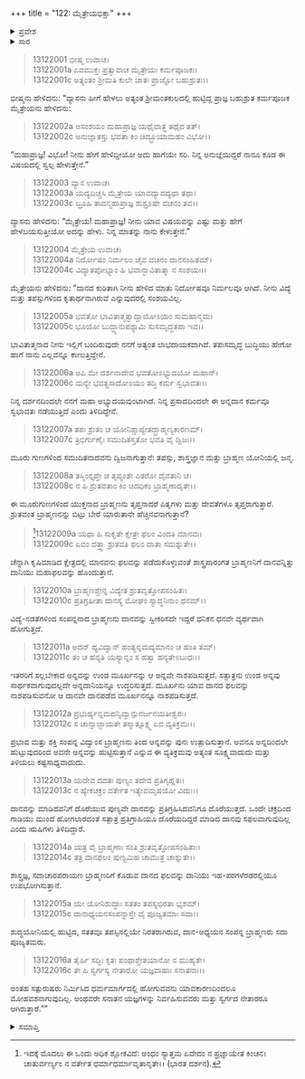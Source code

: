 +++
title = "122: ಮೈತ್ರೇಯಭಿಕ್ಷಾ"
+++

<details><summary>ಪ್ರವೇಶ</summary>


।।   ಓಂ ಓಂ ನಮೋ ನಾರಾಯಣಾಯ।।   ಶ್ರೀ ವೇದವ್ಯಾಸಾಯ ನಮಃ ।।

ಶ್ರೀ ಕೃಷ್ಣದ್ವೈಪಾಯನ ವೇದವ್ಯಾಸ ವಿರಚಿತ  

**ಶ್ರೀ ಮಹಾಭಾರತ**

**ಅನುಶಾಸನ ಪರ್ವ**

**ದಾನಧರ್ಮ ಪರ್ವ**

**ಅಧ್ಯಾಯ 122**


</details>

<details><summary>ಸಾರ</summary>

ಮೈತ್ರೇಯನು ಸದಾಚಾರೀ ಬ್ರಾಹ್ಮಣನಿಗೆ ಅನ್ನದಾನಮಾಡುವುದನ್ನು ಪ್ರಶಂಸಿಸಿದುದು (1-16).


</details>



> 13122001 ಭೀಷ್ಮ ಉವಾಚ।  
13122001a ಏವಮುಕ್ತಃ ಪ್ರತ್ಯುವಾಚ ಮೈತ್ರೇಯಃ ಕರ್ಮಪೂಜಕಃ।  
13122001c ಅತ್ಯಂತಂ ಶ್ರೀಮತಿ ಕುಲೇ ಜಾತಃ ಪ್ರಾಜ್ಞೋ ಬಹುಶ್ರುತಃ।।

ಭೀಷ್ಮನು ಹೇಳಿದನು: “ವ್ಯಾಸನು ಹೀಗೆ ಹೇಳಲು ಅತ್ಯಂತ ಶ್ರೀಮಂತಕುಲದಲ್ಲಿ ಹುಟ್ಟಿದ್ದ ಪ್ರಾಜ್ಞ ಬಹುಶ್ರುತ ಕರ್ಮಪೂಜಕ ಮೈತ್ರೇಯನು ಹೇಳಿದನು:

> 13122002a ಅಸಂಶಯಂ ಮಹಾಪ್ರಾಜ್ಞ ಯಥೈವಾತ್ಥ ತಥೈವ ತತ್।  
13122002c ಅನುಜ್ಞಾತಸ್ತು ಭವತಾ ಕಿಂ ಚಿದ್ಬ್ರೂಯಾಮಹಂ ವಿಭೋ।।

“ಮಹಾಪ್ರಾಜ್ಞ! ವಿಭೋ! ನೀನು ಹೇಗೆ ಹೇಳಿದ್ದೀಯೋ ಅದು ಹಾಗೆಯೇ ಸರಿ. ನಿನ್ನ ಅನುಜ್ಞೆಯಿದ್ದರೆ ನಾನೂ ಕೂಡ ಈ ವಿಷಯದಲ್ಲಿ ಸ್ವಲ್ಪ ಹೇಳುತ್ತೇನೆ.”

> 13122003 ವ್ಯಾಸ ಉವಾಚ।  
13122003a ಯದ್ಯದಿಚ್ಚಸಿ ಮೈತ್ರೇಯ ಯಾವದ್ಯಾವದ್ಯಥಾ ತಥಾ।  
13122003c ಬ್ರೂಹಿ ತಾವನ್ಮಹಾಪ್ರಾಜ್ಞ ಶುಶ್ರೂಷೇ ವಚನಂ ತವ।।

ವ್ಯಾಸನು ಹೇಳಿದನು: “ಮೈತ್ರೇಯ! ಮಹಾಪ್ರಾಜ್ಞ! ನೀನು ಯಾವ ವಿಷಯವನ್ನು ಎಷ್ಟು ಮತ್ತು ಹೇಗೆ ಹೇಳಬಯಸುತ್ತೀಯೋ ಅದನ್ನು ಹೇಳು. ನಿನ್ನ ಮಾತನ್ನು ನಾನು ಕೇಳುತ್ತೇನೆ.”

> 13122004 ಮೈತ್ರೇಯ ಉವಾಚ।  
13122004a ನಿರ್ದೋಷಂ ನಿರ್ಮಲಂ ಚೈವ ವಚನಂ ದಾನಸಂಹಿತಮ್।  
13122004c ವಿದ್ಯಾತಪೋಭ್ಯಾಂ ಹಿ ಭವಾನ್ಭಾವಿತಾತ್ಮಾ ನ ಸಂಶಯಃ।।

ಮೈತ್ರೇಯನು ಹೇಳಿದನು: “ದಾನದ ಕುರಿತಾಗಿ ನೀನು ಹೇಳಿದ ಮಾತು ನಿರ್ದೋಷವೂ ನಿರ್ಮಲವೂ ಆಗಿದೆ. ನೀನು ವಿದ್ಯೆ ಮತ್ತು ತಪಸ್ಸುಗಳಿಂದ ಕೃತಾರ್ಥನಾಗಿರುವೆ ಎನ್ನುವುದರಲ್ಲಿ ಸಂಶಯವಿಲ್ಲ.

> 13122005a ಭವತೋ ಭಾವಿತಾತ್ಮತ್ವಾದ್ದಾಯೋಽಯಂ ಸುಮಹಾನ್ಮಮ।  
13122005c ಭೂಯೋ ಬುದ್ಧ್ಯಾನುಪಶ್ಯಾಮಿ ಸುಸಮೃದ್ಧತಪಾ ಇವ।।

ಭಾವಿತಾತ್ಮನಾದ ನೀನು ಇಲ್ಲಿಗೆ ಬಂದಿರುವುದೇ ನನಗೆ ಅತ್ಯಂತ ಲಾಭದಾಯಕವಾಗಿದೆ. ತಪಃಸಮೃದ್ಧ ಬುದ್ಧಿಯು ಹೇಗೋ ಹಾಗೆ ನಾನು ಎಲ್ಲವನ್ನೂ ಕಾಣುತ್ತಿದ್ದೇನೆ.

> 13122006a ಅಪಿ ಮೇ ದರ್ಶನಾದೇವ ಭವತೋಽಭ್ಯುದಯೋ ಮಹಾನ್।  
13122006c ಮನ್ಯೇ ಭವತ್ಪ್ರಸಾದೋಽಯಂ ತದ್ಧಿ ಕರ್ಮ ಸ್ವಭಾವತಃ।।

ನಿನ್ನ ದರ್ಶನದಿಂದಲೇ ನನಗೆ ಮಹಾ ಅಭ್ಯುದಯವುಂಟಾಗಿದೆ. ನಿನ್ನ ಪ್ರಸಾದದಿಂದಲೇ ಈ ಅನ್ನದಾನ ಕರ್ಮವೂ ಸ್ವಭಾವತಃ ನಡೆಯುತ್ತಿದೆ ಎಂದು ತಿಳಿದಿದ್ದೇನೆ.

> 13122007a ತಪಃ ಶ್ರುತಂ ಚ ಯೋನಿಶ್ಚಾಪ್ಯೇತದ್ಬ್ರಾಹ್ಮಣ್ಯಕಾರಣಮ್।  
13122007c ತ್ರಿಭಿರ್ಗುಣೈಃ ಸಮುದಿತಸ್ತತೋ ಭವತಿ ವೈ ದ್ವಿಜಃ।।

ಮೂರು ಗುಣಗಳಿಂದ ಸಮುದಿತನಾದವನು ದ್ವಿಜನಾಗುತ್ತಾನೆ: ತಪಸ್ಸು, ಶಾಸ್ತ್ರಜ್ಞಾನ ಮತ್ತು ಬ್ರಾಹ್ಮಣ ಯೋನಿಯಲ್ಲಿ ಜನ್ಮ.

> 13122008a ತಸ್ಮಿಂಸ್ತೃಪ್ತೇ ಚ ತೃಪ್ಯಂತೇ ಪಿತರೋ ದೈವತಾನಿ ಚ।  
13122008c ನ ಹಿ ಶ್ರುತವತಾಂ ಕಿಂ ಚಿದಧಿಕಂ ಬ್ರಾಹ್ಮಣಾದೃತೇ।।

ಈ ಮೂರುಗುಣಗಳಿಂದ ಯುಕ್ತನಾದ ಬ್ರಾಹ್ಮಣನು ತೃಪ್ತನಾದರೆ ಪಿತೃಗಳು ಮತ್ತು ದೇವತೆಗಳೂ ತೃಪ್ತರಾಗುತ್ತಾರೆ. ಶ್ರುತವಂತ ಬ್ರಾಹ್ಮಣನನ್ನು ಬಿಟ್ಟು ಬೇರೆ ಯಾರುತಾನೇ ಹೆಚ್ಚಿನವನಾಗುತ್ತಾನೆ?

>[^1]13122009a ಯಥಾ ಹಿ ಸುಕೃತೇ ಕ್ಷೇತ್ರೇ ಫಲಂ ವಿಂದತಿ ಮಾನವಃ।  
13122009c ಏವಂ ದತ್ತ್ವಾ ಶ್ರುತವತಿ ಫಲಂ ದಾತಾ ಸಮಶ್ನುತೇ।।

ಚೆನ್ನಾಗಿ ಕೃಷಿಮಾಡಿದ ಕ್ಷೇತ್ರದಲ್ಲಿ ಮಾನವನು ಫಲವನ್ನು ಪಡೆದುಕೊಳ್ಳುವಂತೆ ಶಾಸ್ತ್ರಪಾರಂಗತ ಬ್ರಾಹ್ಮಣನಿಗೆ ದಾನವನ್ನಿತ್ತು ದಾನಿಯು ಮಹಾಫಲವನ್ನು ಹೊಂದುತ್ತಾನೆ.

> 13122010a ಬ್ರಾಹ್ಮಣಶ್ಚೇನ್ನ ವಿದ್ಯೇತ ಶ್ರುತವೃತ್ತೋಪಸಂಹಿತಃ।  
13122010c ಪ್ರತಿಗ್ರಹೀತಾ ದಾನಸ್ಯ ಮೋಘಂ ಸ್ಯಾದ್ಧನಿನಾಂ ಧನಮ್।।

ವಿದ್ಯೆ-ನಡತೆಗಳಿಂದ ಸಂಪನ್ನನಾದ ಬ್ರಾಹ್ಮಣನು ದಾನವನ್ನು ಸ್ವೀಕರಿಸದೇ ಇದ್ದರೆ ಧನಿಕನ ಧನವೇ ವ್ಯರ್ಥವಾಗಿ ಹೋಗುತ್ತದೆ.

> 13122011a ಅದನ್ ಹ್ಯವಿದ್ವಾನ್ ಹಂತ್ಯನ್ನಮದ್ಯಮಾನಂ ಚ ಹಂತಿ ತಮ್।  
13122011c ತಂ ಚ ಹನ್ಯತಿ ಯಸ್ಯಾನ್ನಂ ಸ ಹತ್ವಾ ಹನ್ಯತೇಽಬುಧಃ।।

ಇತರರಿಗೆ ಸಲ್ಲಬೇಕಾದ ಅನ್ನವನ್ನು ಉಂಡ ಮೂರ್ಖನನ್ನು ಆ ಅನ್ನವೇ ನಾಶಪಡಿಸುತ್ತದೆ. ಸತ್ಪಾತ್ರನು ಉಂಡ ಅನ್ನವು ಸಾರ್ಥಕವಾಗುವುದಲ್ಲದೇ ಅನ್ನದಾನಿಯನ್ನೂ ಉದ್ಧರಿಸುತ್ತದೆ. ಮೂರ್ಖನು ಯಾವ ದಾನದ ಫಲವನ್ನು ನಾಶಪಡಿಸುವನೋ ಆ ದಾನವೇ ದಾನಪಡೆದ ಮೂರ್ಖನನ್ನೂ ನಾಶಪಡಿಸುತ್ತದೆ.

> 13122012a ಪ್ರಭುರ್ಹ್ಯನ್ನಮದನ್ವಿದ್ವಾನ್ಪುನರ್ಜನಯತೀಶ್ವರಃ।  
13122012c ಸ ಚಾನ್ನಾಜ್ಜಾಯತೇ ತಸ್ಮಾತ್ಸೂಕ್ಷ್ಮ ಏವ ವ್ಯತಿಕ್ರಮಃ।।

ಪ್ರಭಾವ ಮತ್ತು ಶಕ್ತಿ ಸಂಪನ್ನ ವಿದ್ವಾಂಸ ಬ್ರಾಹ್ಮಣನು ತಿಂದ ಅನ್ನವನ್ನು ಪುನಃ ಉತ್ಪಾದಿಸುತ್ತಾನೆ. ಅವನೂ ಅನ್ನದಿಂದಲೇ ಹುಟ್ಟುವುದರಿಂದ ಅವನೇ ಅನ್ನವನ್ನು ಹುಟ್ಟಿಸುತ್ತಾನೆ ಎನ್ನುವ ಈ ವ್ಯತಿಕ್ರಮವು ಅತ್ಯಂತ ಸೂಕ್ಷ್ಮವಾದುದು ಮತ್ತು ತಿಳಿಯಲು ಕಷ್ಟಸಾಧ್ಯವಾದುದು.

> 13122013a ಯದೇವ ದದತಃ ಪುಣ್ಯಂ ತದೇವ ಪ್ರತಿಗೃಹ್ಣತಃ।  
13122013c ನ ಹ್ಯೇಕಚಕ್ರಂ ವರ್ತೇತ ಇತ್ಯೇವಮೃಷಯೋ ವಿದುಃ।।

ದಾನವನ್ನು ಮಾಡಿದವನಿಗೆ ದೊರೆಯುವ ಪುಣ್ಯವೇ ದಾನವನ್ನು ಪ್ರತಿಗ್ರಹಿಸಿದವನಿಗೂ ದೊರೆಯುತ್ತದೆ. ಒಂದೇ ಚಕ್ರದಿಂದ ಗಾಡಿಯು ಮುಂದೆ ಹೋಗಲಾರದಂತೆ ಸತ್ಪಾತ್ರ ಪ್ರತಿಗ್ರಾಹಿಯೂ ದೊರೆಯದಿದ್ದರೆ ಮಾಡಿದ ದಾನವು ಸಫಲವಾಗುವುದಿಲ್ಲ ಎಂದು ಋಷಿಗಳು ತಿಳಿದಿದ್ದಾರೆ.

> 13122014a ಯತ್ರ ವೈ ಬ್ರಾಹ್ಮಣಾಃ ಸಂತಿ ಶ್ರುತವೃತ್ತೋಪಸಂಹಿತಾಃ।  
13122014c ತತ್ರ ದಾನಫಲಂ ಪುಣ್ಯಮಿಹ ಚಾಮುತ್ರ ಚಾಶ್ನುತೇ।।

ಶಾಸ್ತ್ರಜ್ಞ, ಸದಾಚಾರಪರಾಯಣ ಬ್ರಾಹ್ಮಣರಿಗೆ ಕೊಡುವ ದಾನದ ಫಲವನ್ನು ದಾನಿಯು ಇಹ-ಪರಗಳೆರಡರಲ್ಲಿಯೂ ಉಪಭೋಗಿಸುತ್ತಾನೆ.

> 13122015a ಯೇ ಯೋನಿಶುದ್ಧಾಃ ಸತತಂ ತಪಸ್ಯಭಿರತಾ ಭೃಶಮ್।  
13122015c ದಾನಾಧ್ಯಯನಸಂಪನ್ನಾಸ್ತೇ ವೈ ಪೂಜ್ಯತಮಾಃ ಸದಾ।।

ಶುದ್ಧಯೋನಿಯಲ್ಲಿ ಹುಟ್ಟಿದ, ಸತತವೂ ತಪಸ್ಸಿನಲ್ಲಿಯೇ ನಿರತರಾಗಿರುವ, ದಾನ-ಅಧ್ಯಯನ ಸಂಪನ್ನ ಬ್ರಾಹ್ಮಣರು ಸದಾ ಪೂಜ್ಯತಮರು.

> 13122016a ತೈರ್ಹಿ ಸದ್ಭಿಃ ಕೃತಃ ಪಂಥಾಶ್ಚೇತಯಾನೋ ನ ಮುಹ್ಯತೇ।  
13122016c ತೇ ಹಿ ಸ್ವರ್ಗಸ್ಯ ನೇತಾರೋ ಯಜ್ಞವಾಹಾಃ ಸನಾತನಾಃ।।

ಅಂತಹ ಸತ್ಪುರುಷರು ನಿರ್ಮಿಸಿದ ಧರ್ಮಮಾರ್ಗದಲ್ಲಿ ಹೋಗುವವನು ಯಾವಕಾರಣದಿಂದಲೂ ಮೋಹವಶನಾಗುವುದಿಲ್ಲ. ಅಂಥವರೇ ಸನಾತನ ಯಜ್ಞಗಳನ್ನು ನಿರ್ವಹಿಸುವವರು ಮತ್ತು ಸ್ವರ್ಗದ ನೇತಾರರೂ ಆಗಿರುತ್ತಾರೆ.””



<details><summary>ಸಮಾಪ್ತಿ</summary>


ಇತಿ ಶ್ರೀಮಹಾಭಾರತೇ ಅನುಶಾಸನ ಪರ್ವಣಿ ದಾನಧರ್ಮ ಪರ್ವಣಿ ಮೈತ್ರೇಯಭಿಕ್ಷಾಯಾಂ ದ್ವಾವಿಂಶತ್ಯಧಿಕಶತತಮೋಽಧ್ಯಾಯಃ।।  
ಇದು ಶ್ರೀಮಹಾಭಾರತದಲ್ಲಿ ಅನುಶಾಸನ ಪರ್ವದಲ್ಲಿ ದಾನಧರ್ಮ ಪರ್ವದಲ್ಲಿ ಮೈತ್ರೇಯಭಿಕ್ಷ ಎನ್ನುವ ನೂರಾಇಪ್ಪತ್ತೆರಡನೇ ಅಧ್ಯಾಯವು.



</details>

[^1]: ಇದಕ್ಕೆ ಮೊದಲು ಈ ಒಂದು ಅಧಿಕ ಶ್ಲೋಕವಿದೆ: ಅಂಧಂ ಸ್ಯಾತ್ತಮ ಏವೇದಂ ನ ಪ್ರಜ್ಞಾಯೇತ ಕಿಂಚನ।   ಚಾತುರ್ವರ್ಣ್ಯಂ ನ ವರ್ತೇತ ಧರ್ಮಾಧರ್ಮಾವೃತಾನೃತೇ।।   (ಭಾರತ ದರ್ಶನ).
